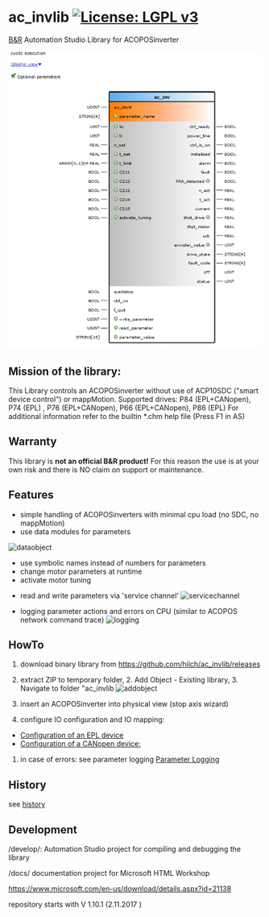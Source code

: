 # ac_invlib [![License: LGPL v3](https://img.shields.io/badge/License-LGPL%20v3-blue.svg)](https://www.gnu.org/licenses/lgpl-3.0)
[B&amp;R](https://www.br-automation.com) Automation Studio Library for ACOPOSinverter

![ac_inv()](https://github.com/hilch/ac_invlib/blob/master/Screenshot1.png)


## Mission of the library:
This Library controls an ACOPOSinverter without use of ACP10SDC ("smart device control") or mappMotion. Supported drives: P84 (EPL+CANopen), P74 (EPL) , P76 (EPL+CANopen), P66 (EPL+CANopen), P86 (EPL)
For additional information refer to the builtin *.chm help file (Press F1 in AS)

## Warranty
This library is **not an official B&amp;R product!** For this reason the use is at your own risk and there is NO claim on support or maintenance.

## Features
* simple handling of ACOPOSinverters with minimal cpu load (no SDC, no mappMotion)
* use data modules for parameters

![dataobject](https://github.com/hilch/ac_invlib/blob/master/docs/sample_data_object.jpg)

  - use symbolic names instead of numbers for parameters
  - change motor parameters at runtime
  - activate motor tuning
* read and write parameters via 'service channel'
![servicechannel](https://github.com/hilch/ac_invlib/blob/master/docs/service_channel.PNG)

* logging parameter actions and errors on CPU (similar to ACOPOS network command trace)
![logging](https://github.com/hilch/ac_invlib/blob/master/docs/logging_import2.jpg)

## HowTo

1. download binary library from https://github.com/hilch/ac_invlib/releases
1. extract ZIP to temporary folder, 2. Add Object - Existing library, 3. Navigate to folder "ac_invlib
![addobject](https://github.com/hilch/ac_invlib/blob/master/docs/AddObject_ExistingLibrary.PNG)

1. insert an ACOPOSinverter into physical view (stop axis wizard)
1. configure IO configuration and IO mapping:
 - [Configuration of an EPL device](https://github.com/hilch/ac_invlib/blob/master/howToEPLDeviceConfiguration.md)
 - [Configuration of a CANopen device:](https://github.com/hilch/ac_invlib/blob/master/howToCanopenDeviceConfiguration.md) 
 
 1. in case of errors: see parameter logging  [Parameter Logging](https://github.com/hilch/ac_invlib/blob/master/howToLogging.md)

## History

see [history](http://htmlpreview.github.io/?https://github.com/hilch/ac_invlib/blob/master/docs/General%20Information/Version%20History.html)

## Development
/develop/:
Automation Studio project for compiling and debugging the library

/docs/
documentation project for Microsoft HTML Workshop

https://www.microsoft.com/en-us/download/details.aspx?id=21138


repository starts with V 1.10.1 (2.11.2017 )


